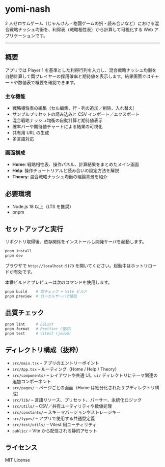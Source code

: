 # yomi-nash

2 人ゼロサムゲーム（じゃんけん・格闘ゲームの択・読み合いなど）における混合戦略ナッシュ均衡を、利得表（戦略相性表）から計算して可視化する Web アプリケーションです。

---

## 概要

アプリでは Player 1 を基準とした利得行列を入力し、混合戦略ナッシュ均衡を自動計算して両プレイヤーの採用確率と期待値を表示します。結果画面ではチャートや数値表で概要を確認できます。

### 主な機能

- 戦略相性表の編集（セル編集、行・列の追加／削除、入れ替え）
- サンプルプリセットの読み込みと CSV インポート／エクスポート
- 混合戦略ナッシュ均衡の自動計算と期待値表示
- 確率バーや期待値チャートによる結果の可視化
- 共有用 URL の生成
- 多言語対応

### 画面構成

- **Home**: 戦略相性表、操作パネル、計算結果をまとめたメイン画面
- **Help**: 操作チュートリアルと読み合いの設定方法を解説
- **Theory**: 混合戦略ナッシュ均衡の理論背景を紹介

## 必要環境

- Node.js 18 以上（LTS を推奨）
- pnpm

## セットアップと実行

リポジトリ取得後、依存関係をインストールし開発サーバを起動します。

```bash
pnpm install
pnpm dev
```

ブラウザで `http://localhost:5173` を開いてください。起動中はホットリロードが有効です。

本番ビルドとプレビューは次のコマンドを使用します。

```bash
pnpm build    # 型チェック + Vite ビルド
pnpm preview  # ローカルサーバで確認
```

## 品質チェック

```bash
pnpm lint     # ESLint
pnpm format   # Prettier (整形)
pnpm test     # Vitest (jsdom)
```

## ディレクトリ構成（抜粋）

- `src/main.tsx` – アプリのエントリーポイント
- `src/App.tsx` – ルーティング（Home / Help / Theory）
- `src/components/` – レイアウトや共通 UI。`ui/` ディレクトリにテーマ関連の追加コンポーネント
- `src/pages/` – ページごとの画面（Home は細分化されたサブディレクトリ構成）
- `src/lib/` – 言語リソース、プリセット、パーサー、永続化ロジック
- `src/utils/` – CSV／共有ユーティリティや数値処理
- `src/constants/` – スキーマバージョンやストレージキー
- `src/types/` – アプリで使用する共通型定義
- `src/test/utils/` – Vitest 用ユーティリティ
- `public/` – Vite から配信される静的アセット

## ライセンス

MIT License
